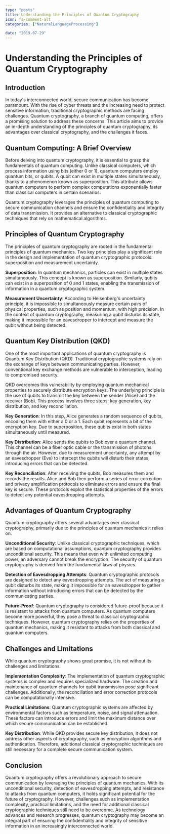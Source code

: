 ```yaml
---
type: "posts"
title: Understanding the Principles of Quantum Cryptography
icon: fa-comment-alt
categories: ["NaturalLanguageProcessing"]

date: "2019-07-29"
---
```




# Understanding the Principles of Quantum Cryptography

## Introduction

In today's interconnected world, secure communication has become paramount. With the rise of cyber threats and the increasing need to protect sensitive information, traditional cryptographic methods are facing challenges. Quantum cryptography, a branch of quantum computing, offers a promising solution to address these concerns. This article aims to provide an in-depth understanding of the principles of quantum cryptography, its advantages over classical cryptography, and the challenges it faces.

## Quantum Computing: A Brief Overview

Before delving into quantum cryptography, it is essential to grasp the fundamentals of quantum computing. Unlike classical computers, which process information using bits (either 0 or 1), quantum computers employ quantum bits, or qubits. A qubit can exist in multiple states simultaneously, thanks to a phenomenon known as superposition. This attribute allows quantum computers to perform complex computations exponentially faster than classical computers in certain scenarios.

Quantum cryptography leverages the principles of quantum computing to secure communication channels and ensure the confidentiality and integrity of data transmission. It provides an alternative to classical cryptographic techniques that rely on mathematical algorithms.

## Principles of Quantum Cryptography

The principles of quantum cryptography are rooted in the fundamental principles of quantum mechanics. Two key principles play a significant role in the design and implementation of quantum cryptographic protocols: superposition and measurement uncertainty.

**Superposition**: In quantum mechanics, particles can exist in multiple states simultaneously. This concept is known as superposition. Similarly, qubits can exist in a superposition of 0 and 1 states, enabling the transmission of information in a quantum cryptographic system.

**Measurement Uncertainty**: According to Heisenberg's uncertainty principle, it is impossible to simultaneously measure certain pairs of physical properties, such as position and momentum, with high precision. In the context of quantum cryptography, measuring a qubit disturbs its state, making it impossible for an eavesdropper to intercept and measure the qubit without being detected.

## Quantum Key Distribution (QKD)

One of the most important applications of quantum cryptography is Quantum Key Distribution (QKD). Traditional cryptographic systems rely on the exchange of keys between communicating parties. However, conventional key exchange methods are vulnerable to interception, leading to compromised security.

QKD overcomes this vulnerability by employing quantum mechanical properties to securely distribute encryption keys. The underlying principle is the use of qubits to transmit the key between the sender (Alice) and the receiver (Bob). This process involves three steps: key generation, key distribution, and key reconciliation.

**Key Generation**: In this step, Alice generates a random sequence of qubits, encoding them with either a 0 or a 1. Each qubit represents a bit of the encryption key. Due to superposition, these qubits exist in both states simultaneously until measured.

**Key Distribution**: Alice sends the qubits to Bob over a quantum channel. This channel can be a fiber optic cable or the transmission of photons through the air. However, due to measurement uncertainty, any attempt by an eavesdropper (Eve) to intercept the qubits will disturb their states, introducing errors that can be detected.

**Key Reconciliation**: After receiving the qubits, Bob measures them and records the results. Alice and Bob then perform a series of error correction and privacy amplification protocols to eliminate errors and ensure the final key is secure. These protocols exploit the statistical properties of the errors to detect any potential eavesdropping attempts.

## Advantages of Quantum Cryptography

Quantum cryptography offers several advantages over classical cryptography, primarily due to the principles of quantum mechanics it relies on.

**Unconditional Security**: Unlike classical cryptographic techniques, which are based on computational assumptions, quantum cryptography provides unconditional security. This means that even with unlimited computing power, an adversary cannot break the encryption. The security of quantum cryptography is derived from the fundamental laws of physics.

**Detection of Eavesdropping Attempts**: Quantum cryptographic protocols are designed to detect any eavesdropping attempts. The act of measuring a qubit disturbs its state, making it impossible for an eavesdropper to gather information without introducing errors that can be detected by the communicating parties.

**Future-Proof**: Quantum cryptography is considered future-proof because it is resistant to attacks from quantum computers. As quantum computers become more powerful, they pose a threat to classical cryptographic techniques. However, quantum cryptography relies on the properties of quantum mechanics, making it resistant to attacks from both classical and quantum computers.

## Challenges and Limitations

While quantum cryptography shows great promise, it is not without its challenges and limitations.

**Implementation Complexity**: The implementation of quantum cryptographic systems is complex and requires specialized hardware. The creation and maintenance of quantum channels for qubit transmission pose significant challenges. Additionally, the reconciliation and error correction protocols can be computationally intensive.

**Practical Limitations**: Quantum cryptographic systems are affected by environmental factors such as temperature, noise, and signal attenuation. These factors can introduce errors and limit the maximum distance over which secure communication can be established.

**Key Distribution**: While QKD provides secure key distribution, it does not address other aspects of cryptography, such as encryption algorithms and authentication. Therefore, additional classical cryptographic techniques are still necessary for a complete secure communication system.

## Conclusion

Quantum cryptography offers a revolutionary approach to secure communication by leveraging the principles of quantum mechanics. With its unconditional security, detection of eavesdropping attempts, and resistance to attacks from quantum computers, it holds significant potential for the future of cryptography. However, challenges such as implementation complexity, practical limitations, and the need for additional classical cryptographic techniques still need to be overcome. As technology advances and research progresses, quantum cryptography may become an integral part of ensuring the confidentiality and integrity of sensitive information in an increasingly interconnected world.